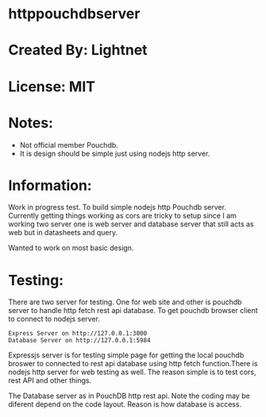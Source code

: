 
# httppouchdbserver

# Created By: Lightnet

# License: MIT

# Notes:
 * Not official member Pouchdb.
 * It is design should be simple just using nodejs http server.

# Information:
  Work in progress test. To build simple nodejs http Pouchdb server. Currently getting things working as cors are tricky to setup since I am working two server one is web server and database server that still acts as web but in datasheets and query.

  Wanted to work on most basic design.

# Testing:
 There are two server for testing. One for web site and other is pouchdb server to handle http fetch rest api database. To get pouchdb browser client to connect to nodejs server.

```
Express Server on http://127.0.0.1:3000
Database Server on http://127.0.0.1:5984
```
Expressjs server is for testing simple page for getting the local pouchdb broswer to connected to rest api database using http fetch function.There is nodejs http server for web testing as well. The reason simple is to test cors, rest API and other things.

The Database server as in PouchDB http rest api. Note the coding may be diferent depend on the code layout. Reason is how database is access.
